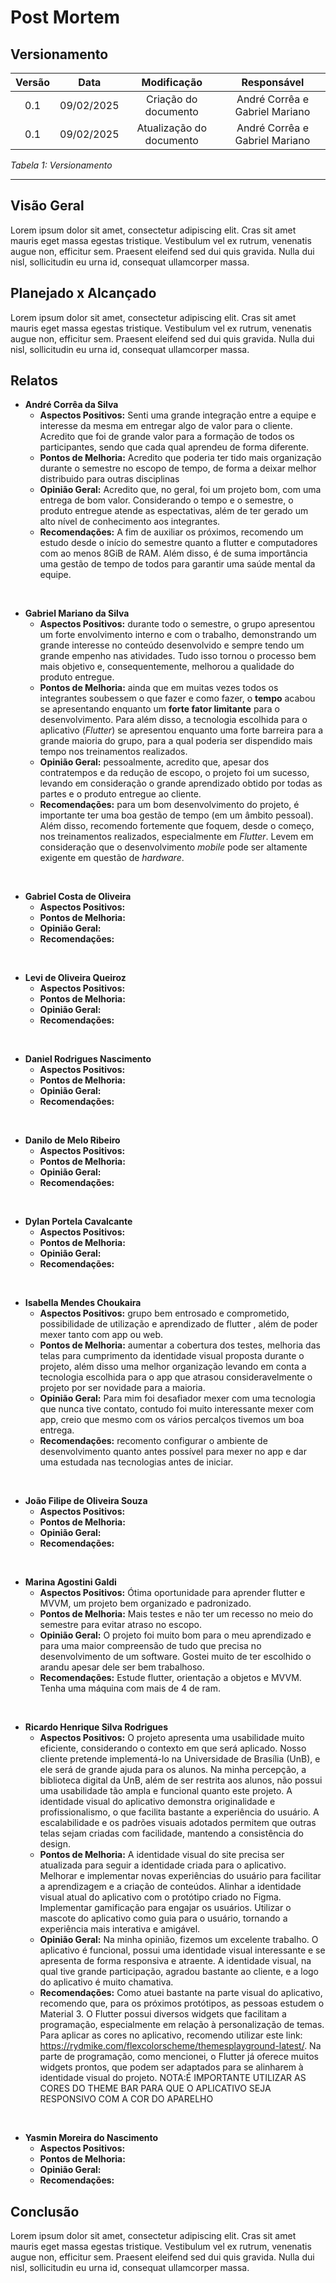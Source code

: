 # **Post Mortem**

## **Versionamento**

| **Versão** | **Data** | **Modificação** | **Responsável** |
| :-: | :-: | :-: | :-: |
| 0.1 | 09/02/2025 | Criação do documento | André Corrêa e Gabriel Mariano |
| 0.1 | 09/02/2025 | Atualização do documento | André Corrêa e Gabriel Mariano |

*Tabela 1: Versionamento*

---

## **Visão Geral**

Lorem ipsum dolor sit amet, consectetur adipiscing elit. Cras sit amet mauris eget massa egestas tristique. Vestibulum vel ex rutrum, venenatis augue non, efficitur sem. Praesent eleifend sed dui quis gravida. Nulla dui nisl, sollicitudin eu urna id, consequat ullamcorper massa.

## **Planejado x Alcançado**

Lorem ipsum dolor sit amet, consectetur adipiscing elit. Cras sit amet mauris eget massa egestas tristique. Vestibulum vel ex rutrum, venenatis augue non, efficitur sem. Praesent eleifend sed dui quis gravida. Nulla dui nisl, sollicitudin eu urna id, consequat ullamcorper massa.

## **Relatos**

* **André Corrêa da Silva**
  * **Aspectos Positivos:** Senti uma grande integração entre a equipe e interesse da mesma em entregar algo de valor para o cliente. Acredito que foi de grande valor para a formação de todos os participantes, sendo que cada qual aprendeu de forma diferente.
  * **Pontos de Melhoria:** Acredito que poderia ter tido mais organização durante o semestre no escopo de tempo, de forma a deixar melhor distribuido para outras disciplinas
  * **Opinião Geral:** Acredito que, no geral, foi um projeto bom, com uma entrega de bom valor. Considerando o tempo e o semestre, o produto entregue atende as espectativas, além de ter gerado um alto nível de conhecimento aos integrantes.
  * **Recomendações:** A fim de auxiliar os próximos, recomendo um estudo desde o início do semestre quanto a flutter e computadores com ao menos 8GiB de RAM. Além disso, é de suma importância uma gestão de tempo de todos para garantir uma saúde mental da equipe.

<br />

* **Gabriel Mariano da Silva**
  * **Aspectos Positivos:** durante todo o semestre, o grupo apresentou um forte envolvimento interno e com o trabalho, demonstrando um grande interesse no conteúdo desenvolvido e sempre tendo um grande empenho nas atividades. Tudo isso tornou o processo bem mais objetivo e, consequentemente, melhorou a qualidade do produto entregue.
  * **Pontos de Melhoria:** ainda que em muitas vezes todos os integrantes soubessem o que fazer e como fazer, o **tempo** acabou se apresentando enquanto um **forte fator limitante** para o desenvolvimento. Para além disso, a tecnologia escolhida para o aplicativo (*Flutter*) se apresentou enquanto uma forte barreira para a grande maioria do grupo, para a qual poderia ser dispendido mais tempo nos treinamentos realizados.
  * **Opinião Geral:** pessoalmente, acredito que, apesar dos contratempos e da redução de escopo, o projeto foi um sucesso, levando em consideração o grande aprendizado obtido por todas as partes e o produto entregue ao cliente.
  * **Recomendações:** para um bom desenvolvimento do projeto, é importante ter uma boa gestão de tempo (em um âmbito pessoal). Além disso, recomendo fortemente que foquem, desde o começo, nos treinamentos realizados, especialmente em *Flutter*. Levem em consideração que o desenvolvimento *mobile* pode ser altamente exigente em questão de *hardware*.

<br />

* **Gabriel Costa de Oliveira**
  * **Aspectos Positivos:**
  * **Pontos de Melhoria:**
  * **Opinião Geral:**
  * **Recomendações:**

<br />

* **Levi de Oliveira Queiroz**
  * **Aspectos Positivos:**
  * **Pontos de Melhoria:**
  * **Opinião Geral:**
  * **Recomendações:**

<br />

* **Daniel Rodrigues Nascimento**
  * **Aspectos Positivos:**
  * **Pontos de Melhoria:**
  * **Opinião Geral:**
  * **Recomendações:**

<br />

* **Danilo de Melo Ribeiro**
  * **Aspectos Positivos:**
  * **Pontos de Melhoria:**
  * **Opinião Geral:**
  * **Recomendações:**

<br />

* **Dylan Portela Cavalcante**
  * **Aspectos Positivos:**
  * **Pontos de Melhoria:**
  * **Opinião Geral:**
  * **Recomendações:**

<br />

* **Isabella Mendes Choukaira**
  * **Aspectos Positivos:** grupo bem entrosado e comprometido, possibilidade de utilização e aprendizado de flutter , além de poder mexer tanto com app ou web.
  * **Pontos de Melhoria:** aumentar a cobertura dos testes, melhoria das telas para cumprimento da identidade visual proposta durante o projeto, além disso uma melhor organização levando em conta a tecnologia escolhida para o app que atrasou consideravelmente o projeto por ser novidade para a maioria.
  * **Opinião Geral:** Para mim foi desafiador mexer com uma tecnologia que nunca tive contato, contudo foi muito interessante mexer com app, creio que mesmo com os vários percalços tivemos um boa entrega.
  * **Recomendações:** recomento configurar o ambiente de desenvolvimento quanto antes possível para mexer no app e dar uma estudada nas tecnologias antes de iniciar.

<br />

* **João Filipe de Oliveira Souza**
  * **Aspectos Positivos:**
  * **Pontos de Melhoria:**
  * **Opinião Geral:**
  * **Recomendações:**

<br />

* **Marina Agostini Galdi**
  * **Aspectos Positivos:** Ótima oportunidade para aprender flutter e MVVM, um projeto bem organizado e padronizado.
  * **Pontos de Melhoria:** Mais testes e não ter um recesso no meio do semestre para evitar atraso no escopo.
  * **Opinião Geral:** O projeto foi muito bom para o meu aprendizado e para uma maior compreensão de tudo que precisa no desenvolvimento de um software. Gostei muito de ter escolhido o arandu apesar dele ser bem trabalhoso.
  * **Recomendações:** Estude flutter, orientação a objetos e MVVM. Tenha uma máquina com mais de 4 de ram.


<br />

* **Ricardo Henrique Silva Rodrigues**
  * **Aspectos Positivos:** O projeto apresenta uma usabilidade muito eficiente, considerando o contexto em que será aplicado. Nosso cliente pretende implementá-lo na Universidade de Brasília (UnB), e ele será de grande ajuda para os alunos. Na minha percepção, a biblioteca digital da UnB, além de ser restrita aos alunos, não possui uma usabilidade tão ampla e funcional quanto este projeto. A identidade visual do aplicativo demonstra originalidade e profissionalismo, o que facilita bastante a experiência do usuário. A escalabilidade e os padrões visuais adotados permitem que outras telas sejam criadas com facilidade, mantendo a consistência do design.
  * **Pontos de Melhoria:** A identidade visual do site precisa ser atualizada para seguir a identidade criada para o aplicativo. Melhorar e implementar novas experiências do usuário para facilitar a aprendizagem e a criação de conteúdos. Alinhar a identidade visual atual do aplicativo com o protótipo criado no Figma. Implementar gamificação para engajar os usuários. Utilizar o mascote do aplicativo como guia para o usuário, tornando a experiência mais interativa e amigável.
  * **Opinião Geral:** Na minha opinião, fizemos um excelente trabalho. O aplicativo é funcional, possui uma identidade visual interessante e se apresenta de forma responsiva e atraente. A identidade visual, na qual tive grande participação, agradou bastante ao cliente, e a logo do aplicativo é muito chamativa.
  * **Recomendações:** Como atuei bastante na parte visual do aplicativo, recomendo que, para os próximos protótipos, as pessoas estudem o Material 3. O Flutter possui diversos widgets que facilitam a programação, especialmente em relação à personalização de temas. Para aplicar as cores no aplicativo, recomendo utilizar este link: https://rydmike.com/flexcolorscheme/themesplayground-latest/. Na parte de programação, como mencionei, o Flutter já oferece muitos widgets prontos, que podem ser adaptados para se alinharem à identidade visual do projeto. NOTA:É IMPORTANTE UTILIZAR AS CORES DO THEME BAR PARA QUE O APLICATIVO SEJA RESPONSIVO COM A COR DO APARELHO

<br />

* **Yasmin Moreira do Nascimento**
  * **Aspectos Positivos:**
  * **Pontos de Melhoria:**
  * **Opinião Geral:**
  * **Recomendações:**

## **Conclusão**

Lorem ipsum dolor sit amet, consectetur adipiscing elit. Cras sit amet mauris eget massa egestas tristique. Vestibulum vel ex rutrum, venenatis augue non, efficitur sem. Praesent eleifend sed dui quis gravida. Nulla dui nisl, sollicitudin eu urna id, consequat ullamcorper massa.
